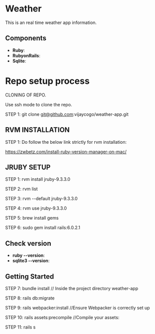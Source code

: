 # Weather

This is an real time weather app information.

## Components

- **Ruby**:
- **RubyonRails**: 
- **Sqlite**: 

# Repo setup process

CLONING OF REPO.

Use ssh mode to clone the repo.

STEP 1: git clone git@github.com:vijaycogo/weather-app.git
 

## RVM INSTALLATION 

STEP 1: Do follow the below link strictly for rvm installation:

https://zwbetz.com/install-ruby-version-manager-on-mac/
## JRUBY SETUP 

STEP 1: rvm install jruby-9.3.3.0 

STEP 2: rvm list 

STEP 3: rvm --default jruby-9.3.3.0 

STEP 4: rvm use jruby-9.3.3.0 

STEP 5: brew install gems 

STEP 6: sudo gem install rails:6.0.2.1

## Check version
- **ruby --version**:
- **sqlite3 --version**: 
## Getting Started

STEP 7: bundle install  // Inside the project directory weather-app

STEP 8: rails db:migrate

STEP 9: rails webpacker:install  //Ensure Webpacker is correctly set up

STEP 10: rails assets:precompile //Compile your assets:

STEP 11: rails s
